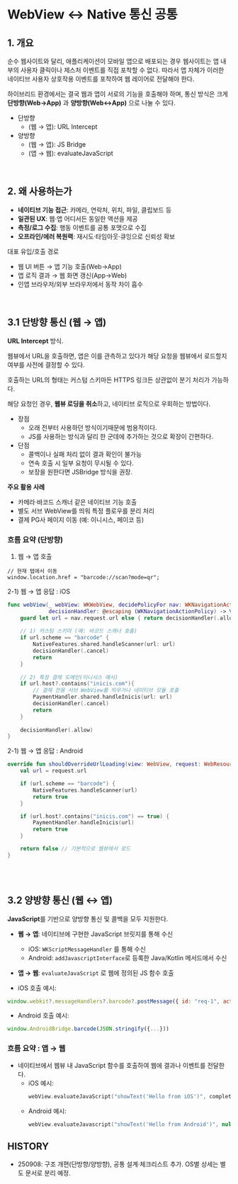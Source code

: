 # WebView ↔ Native 통신 공통

## 1. 개요

순수 웹사이트와 달리, 애플리케이션이 모바일 앱으로 배포되는 경우 웹사이트는 앱 내부의 사용자 클릭이나 제스처 이벤트를 직접 포착할 수 없다. 따라서 앱 자체가 이러한 네이티브 사용자 상호작용 이벤트를 포착하여 웹 레이어로 전달해야 한다.

하이브리드 환경에서는 결국 웹과 앱이 서로의 기능을 호출해야 하며, 통신 방식은 크게 **단방향(Web→App)** 과 **양방향(Web↔App)** 으로 나눌 수 있다.

- 단방향
    - (웹 → 앱): URL Intercept
- 양방향 
    - (웹 → 앱): JS Bridge
    - (앱 → 웹): evaluateJavaScript

<br>

## 2. 왜 사용하는가
- **네이티브 기능 접근**: 카메라, 연락처, 위치, 파일, 클립보드 등
- **일관된 UX**: 웹·앱 어디서든 동일한 액션을 제공
- **측정/로그 수집**: 행동 이벤트를 공통 포맷으로 수집
- **오프라인/에러 복원력**: 재시도·타임아웃·큐잉으로 신뢰성 확보

대표 유입/호출 경로
- 웹 UI 버튼 → 앱 기능 호출(Web→App)
- 앱 로직 결과 → 웹 화면 갱신(App→Web)
- 인앱 브라우저/외부 브라우저에서 동작 차이 흡수

<br>


## 3.1 단방향 통신 (웹 → 앱)
**URL Intercept** 방식. 

웹뷰에서 URL을 호출하면, 앱은 이를 관측하고 있다가 해당 요청을 웹뷰에서 로드할지 여부를 사전에 결정할 수 있다.

호출하는 URL의 형태는 커스텀 스키마든 HTTPS 링크든 상관없이 분기 처리가 가능하다. 

해당 요청인 경우,  **웹뷰 로딩을 취소**하고, 네이티브 로직으로 우회하는 방법이다.


- 장점
    - 오래 전부터 사용하던 방식이기때문에 범용적이다.
    - JS를 사용하는 방식과 달리 한 군데에 추가하는 것으로 확장이 간편하다. 
- 단점
    - 콜백이나 실패 처리 없이 결과 확인이 불가능
    - 연속 호출 시 일부 요청이 무시될 수 있다. 
    - 보장을 원한다면 JSBridge 방식을 권장.

**주요 활용 사례**
- 카메라·바코드 스캐너 같은 네이티브 기능 호출
- 별도 서브 WebView를 띄워 특정 플로우를 분리 처리
- 결제 PG사 페이지 이동 (예: 이니시스, 페이코 등)


### 흐름 요약 (단방향)
1) 웹 → 앱 호출

```
// 현재 탭에서 이동
window.location.href = "barcode://scan?mode=qr";
```


2-1) 웹 → 앱 응답 : iOS

```swift
func webView(_ webView: WKWebView, decidePolicyFor nav: WKNavigationAction,
             decisionHandler: @escaping (WKNavigationActionPolicy) -> Void) {
    guard let url = nav.request.url else { return decisionHandler(.allow) }
    
    // 1) 커스텀 스키마 (예: 바코드 스캐너 호출)
    if url.scheme == "barcode" {
        NativeFeatures.shared.handleScanner(url: url)     
        decisionHandler(.cancel) 
        return
    }
    
    // 2) 특정 결제 도메인(이니시스 예시)
    if url.host?.contains("inicis.com"){
        // 결제 전용 서브 WebView를 띄우거나 네이티브 모듈 호출
        PaymentHandler.shared.handleInicis(url: url)
        decisionHandler(.cancel)
        return
    }
    
    decisionHandler(.allow)
}
```

2-1) 웹 → 앱 응답 : Android
```kotlin
override fun shouldOverrideUrlLoading(view: WebView, request: WebResourceRequest): Boolean {
    val url = request.url

    if (url.scheme == "barcode") {
        NativeFeatures.handleScanner(url)
        return true  
    }

    if (url.host?.contains("inicis.com") == true) {
        PaymentHandler.handleInicis(url)
        return true  
    }

    return false // 기본적으로 웹뷰에서 로드
}
```

<br><br>

## 3.2 양방향 통신 (웹 ↔ 앱)
**JavaScript**를 기반으로 양방향 통신 및 콜백을 모두 지원한다.
- **웹 → 앱**: 네이티브에 구현한 JavaScript 브릿지를 통해 수신
  - iOS: `WKScriptMessageHandler` 를 통해 수신
  - Android: `addJavascriptInterface`로 등록한 Java/Kotlin 메서드에서 수신  
- **앱 → 웹**: `evaluateJavaScript` 로 웹에 정의된 JS 함수 호출



- iOS 호출 예시:
```js
window.webkit?.messageHandlers?.barcode?.postMessage({ id: "req-1", action: "scan", payload: { mode: "qr" } });
```
- Android 호출 예시:
```js
window.AndroidBridge.barcode(JSON.stringify({...}))
```



### 흐름 요약 : 앱 → 웹  
- 네이티브에서 웹뷰 내 JavaScript 함수를 호출하여 웹에 결과나 이벤트를 전달한다.  
  - iOS 예시:
    ```swift
    webView.evaluateJavaScript("showText('Hello from iOS')", completionHandler: nil)
    ```
  - Android 예시:
    ```kotlin
    webView.evaluateJavascript("showText('Hello from Android')", null)
    ```


## HISTORY
- 250908: 구조 개편(단방향/양방향), 공통 설계·체크리스트 추가. OS별 상세는 별도 문서로 분리 예정.
